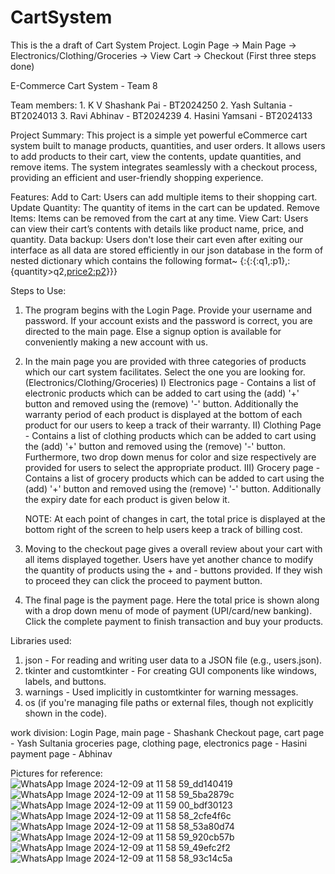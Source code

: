 # CartSystem
This is the a draft of Cart System Project.
Login Page -> Main Page -> Electronics/Clothing/Groceries -> View Cart -> Checkout
(First three steps done)

E-Commerce Cart System - Team 8

Team members: 
	1. K V Shashank Pai - BT2024250
	2. Yash Sultania - BT2024013
	3. Ravi Abhinav - BT2024239
	4. Hasini Yamsani - BT2024133

Project Summary:
This project is a simple yet powerful eCommerce cart system built to manage products, quantities, and user orders. It allows users to add products to their cart, view the contents, update quantities, and remove items. The system integrates seamlessly with a checkout process, providing an efficient and user-friendly shopping experience. 

Features: 
Add to Cart: Users can add multiple items to their shopping cart.
Update Quantity: The quantity of items in the cart can be updated.
Remove Items: Items can be removed from the cart at any time.
View Cart: Users can view their cart’s contents with details like product name, price, and quantity.
Data backup: Users don't lose their cart even after exiting our interface as all data are stored efficiently in our json database in the form of nested dictionary which contains the following format~ {<username>:{<product1>:{<quantity>:q1,<price1>:p1},<product2>:{quantity>q2,<price2:p2>}}}

Steps to Use:
1. The program begins with the Login Page. Provide your username and password. If your account exists and the password is correct, you are directed to the main page. Else a signup option is available for conveniently making a new account with us.
2. In the main page you are provided with three categories of products which our cart system facilitates. Select the one you are looking for. (Electronics/Clothing/Groceries)
	I) Electronics page - Contains a list of electronic products which can be added to cart using the (add) '+' button and removed 			using the (remove) '-' button. Additionally the warranty period of each product is displayed at the bottom of each product 		for our users to keep a track of their warranty.
	II) Clothing Page - Contains a list of clothing products which can be added to cart using the (add) '+' button and removed using 		the (remove) '-' button. Furthermore, two drop down menus for color and size respectively are provided for users to select 		the appropriate product.
	III) Grocery page - Contains a list of grocery products which can be added to cart using the (add) '+' button and removed using 		the (remove) '-' button. Additionally the expiry date for each product is given below it.

	NOTE: At each point of changes in cart, the total price is displayed at the bottom right of the screen to help users keep a track of billing cost.
3. Moving to the checkout page gives a overall review about your cart with all items displayed together. Users have yet another chance to modify the quantity of products using the + and - buttons provided. If they wish to proceed they can click the proceed to payment button.
4. The final page is the payment page. Here the total price is shown along with a drop down menu of mode of payment (UPI/card/new banking). Click the complete payment to finish transaction and buy your products.

Libraries used: 
1. json - For reading and writing user data to a JSON file (e.g., users.json).
2. tkinter and customtkinter - For creating GUI components like windows, labels, and buttons.
3. warnings - Used implicitly in customtkinter for warning messages.
4. os (if you're managing file paths or external files, though not explicitly shown in the code).

work division: 
Login Page, main page - Shashank
Checkout page, cart page - Yash Sultania
groceries page, clothing page, electronics page - Hasini
payment page - Abhinav

Pictures for reference: 
![WhatsApp Image 2024-12-09 at 11 58 59_dd140419](https://github.com/user-attachments/assets/c0bc082b-8af3-42f0-9379-ba0a67fc32c9)
![WhatsApp Image 2024-12-09 at 11 58 59_5ba2879c](https://github.com/user-attachments/assets/4feb0e2a-ebcf-4b5f-bb71-b72cb5235f34)
![WhatsApp Image 2024-12-09 at 11 59 00_bdf30123](https://github.com/user-attachments/assets/c67722fc-cc26-401b-af97-3819c7ef10e2)
![WhatsApp Image 2024-12-09 at 11 58 58_2cfe4f6c](https://github.com/user-attachments/assets/bd05578d-7b40-4d29-b7de-7bc2b7a2412a)
![WhatsApp Image 2024-12-09 at 11 58 58_53a80d74](https://github.com/user-attachments/assets/75fb564f-30ba-44d0-ab48-056eeb648c20)
![WhatsApp Image 2024-12-09 at 11 58 59_920cb57b](https://github.com/user-attachments/assets/65cb6271-338d-4a90-99dc-13e927313f9f)
![WhatsApp Image 2024-12-09 at 11 58 59_49efc2f2](https://github.com/user-attachments/assets/f82d03ae-8795-493d-9963-35d4dfd78544)
![WhatsApp Image 2024-12-09 at 11 58 58_93c14c5a](https://github.com/user-attachments/assets/17dad121-a28a-49b9-9a19-3694bf717fea)




